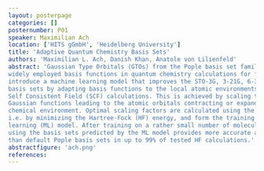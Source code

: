 ```yaml
---
layout: posterpage
categories: []
posternumber: P01
speaker: Maximilian Ach
location: ['HITS gGmbH', 'Heidelberg University']
title: 'Adaptive Quantum Chemistry Basis Sets'
authors: 'Maximilian L. Ach, Danish Khan, Anatole von Lilienfeld'
abstract: 'Gaussian Type Orbitals (GTOs) from the Pople basis set family have been among the most
widely employed basis functions in quantum chemistry calculations for five decades. We
introduce a machine learning model that improves the STO-3G, 3-21G, 6-31G and 6-31G*
basis sets by adapting basis functions to the local atomic environments prior to the start of
Self Consistent Field (SCF) calculations. This is achieved by scaling the variance of the radial
Gaussian functions leading to the atomic orbitals contracting or expanding based on the local
chemical environment. Optimal scaling factors are calculated using the variational principle,
i.e. by minimizing the Hartree-Fock (HF) energy, and form the training data for the machine
learning (ML) model. After training on a rather small number of molecules, it is shown that
using the basis sets predicted by the ML model provides more accurate atomization energies
than default Pople basis sets in up to 99% of tested HF calculations.'
abstractfigure: 'ach.png'
references:
---
```

